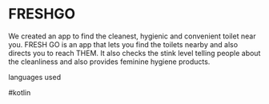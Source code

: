 # FRESHGO


 We created an app to find the cleanest, hygienic and convenient toilet near you.
 FRESH GO is an app that lets you find the toilets nearby and also directs you to reach THEM. 
 It also checks the stink level telling people about the cleanliness and also provides feminine hygiene products.
 
 
 
 
 languages used 
 
 #kotlin 
